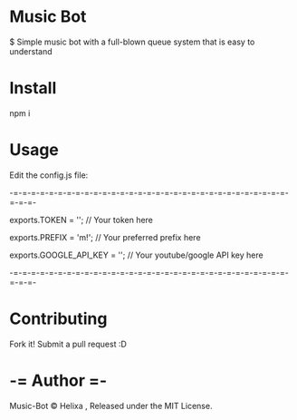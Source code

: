 # Music Bot 
$ Simple music bot with a full-blown queue system that is easy to understand

# Install
npm i

# Usage

Edit the config.js file:

-=-=-=-=-=-=-=-=-=-=-=-=-=-=-=-=-=-=-=-=-=-=-=-=-=-=-=-=-=-=-=-=-=-=-

exports.TOKEN = ''; // Your token here

exports.PREFIX = 'm!'; // Your preferred prefix here

exports.GOOGLE_API_KEY = ''; // Your youtube/google API key here

-=-=-=-=-=-=-=-=-=-=-=-=-=-=-=-=-=-=-=-=-=-=-=-=-=-=-=-=-=-=-=-=-=-=-

# Contributing

Fork it!
Submit a pull request :D

# -= Author =-
Music-Bot © Helixa , Released under the MIT License.
